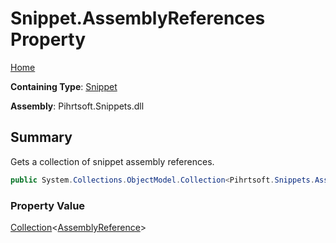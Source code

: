 # Snippet\.AssemblyReferences Property

[Home](../../../../README.md)

**Containing Type**: [Snippet](../README.md)

**Assembly**: Pihrtsoft\.Snippets\.dll

## Summary

Gets a collection of snippet assembly references\.

```csharp
public System.Collections.ObjectModel.Collection<Pihrtsoft.Snippets.AssemblyReference> AssemblyReferences { get; }
```

### Property Value

[Collection](https://docs.microsoft.com/en-us/dotnet/api/system.collections.objectmodel.collection-1)\<[AssemblyReference](../../AssemblyReference/README.md)>

